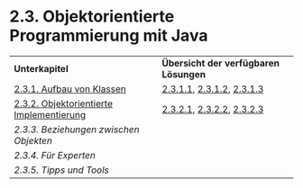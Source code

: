 # 2.3. Objektorientierte Programmierung mit Java

<table>
  <tr>
    <td><strong>Unterkapitel</strong></td>
    <td><strong>Übersicht der verfügbaren Lösungen</strong></td>
  </tr>
  <tr>
    <td><a href="2.3.%20Objektorientierte%20Programmierung%20mit%20Java/2.3.1. Aufbau von Klassen.md">2.3.1. Aufbau von Klassen</a></td>
    <td><a href="https://github.com/nikothegreek/inf-schule-loesungen/raw/master/2.%20Einstiege%20in%20die%20Programmierung/2.3.%20Objektorientierte%20Programmierung%20mit%20Java/2.3.1.%20Aufbau%20von%20Klassen/2.3.1.1%20Hasen%20als%20Objekte/2.3.1.1.pdf">2.3.1.1</a>, <a href="https://github.com/nikothegreek/inf-schule-loesungen/raw/master/2.%20Einstiege%20in%20die%20Programmierung/2.3.%20Objektorientierte%20Programmierung%20mit%20Java/2.3.1.%20Aufbau%20von%20Klassen/2.3.1.2%20Teddy/2.3.1.2.pdf">2.3.1.2</a>, <a href="https://github.com/nikothegreek/inf-schule-loesungen/raw/master/2.%20Einstiege%20in%20die%20Programmierung/2.3.%20Objektorientierte%20Programmierung%20mit%20Java/2.3.1.%20Aufbau%20von%20Klassen/2.3.1.3%20Snap/2.3.1.3.pdf">2.3.1.3</a></td>
  </tr>
  <tr>
    <td><a href="2.3.%20Objektorientierte%20Programmierung%20mit%20Java/2.3.2. Objektorientierte Implementierung.md">2.3.2. Objektorientierte Implementierung</a></td>
    <td><a href="https://github.com/nikothegreek/inf-schule-loesungen/raw/master/2.%20Einstiege%20in%20die%20Programmierung/2.3.%20Objektorientierte%20Programmierung%20mit%20Java/2.3.2.%20Objektorientierte%20Implementierung/2.3.2.1%20Superbrain/2.3.2.1.pdf">2.3.2.1</a>, <a href="https://github.com/nikothegreek/inf-schule-loesungen/raw/master/2.%20Einstiege%20in%20die%20Programmierung/2.3.%20Objektorientierte%20Programmierung%20mit%20Java/2.3.2.%20Objektorientierte%20Implementierung/2.3.2.2%20Schweine%20im%20Weltall/2.3.2.2.pdf">2.3.2.2</a>, <a href="https://github.com/nikothegreek/inf-schule-loesungen/raw/master/2.%20Einstiege%20in%20die%20Programmierung/2.3.%20Objektorientierte%20Programmierung%20mit%20Java/2.3.2.%20Objektorientierte%20Implementierung/2.3.2.3%20Frog/2.3.2.3.pdf">2.3.2.3</a></td>
  </tr>
  <tr>
    <td><em>2.3.3. Beziehungen zwischen Objekten</td>
    <td></td>
  </tr>
  <tr>
    <td><em>2.3.4. Für Experten</em></td>
    <td></td>
  </tr>
  <tr>
    <td><em>2.3.5. Tipps und Tools</em></td>
    <td></td>
  </tr>
</table>  
  
<br/>
